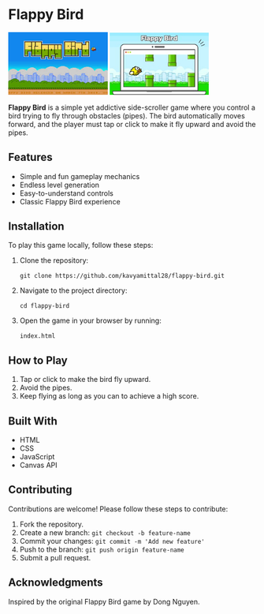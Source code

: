 <h1>Flappy Bird</h1>
<span><img src="image1.jpg" width="40%"></span>
<span><img src="image2.jpg" width="40%"></span>
    <p><strong>Flappy Bird</strong> is a simple yet addictive side-scroller game where you control a bird trying to fly through obstacles (pipes). The bird automatically moves forward, and the player must tap or click to make it fly upward and avoid the pipes.</p>

   <h2>Features</h2>
    <ul>
        <li>Simple and fun gameplay mechanics</li>
        <li>Endless level generation</li>
        <li>Easy-to-understand controls</li>
        <li>Classic Flappy Bird experience</li>
    </ul>

  <h2>Installation</h2>
    <p>To play this game locally, follow these steps:</p>
    <ol>
        <li>Clone the repository:</li>
        <pre><code>git clone https://github.com/kavyamittal28/flappy-bird.git</code></pre>
        <li>Navigate to the project directory:</li>
        <pre><code>cd flappy-bird</code></pre>
        <li>Open the game in your browser by running:</li>
        <pre><code>index.html</code></pre>
    </ol>

  <h2>How to Play</h2>
    <ol>
        <li>Tap or click to make the bird fly upward.</li>
        <li>Avoid the pipes.</li>
        <li>Keep flying as long as you can to achieve a high score.</li>
    </ol>

  <h2>Built With</h2>
    <ul>
        <li>HTML</li>
        <li>CSS</li>
        <li>JavaScript</li>
        <li>Canvas API</li>
    </ul>

  <h2>Contributing</h2>
    <p>Contributions are welcome! Please follow these steps to contribute:</p>
    <ol>
        <li>Fork the repository.</li>
        <li>Create a new branch: <code>git checkout -b feature-name</code></li>
        <li>Commit your changes: <code>git commit -m 'Add new feature'</code></li>
        <li>Push to the branch: <code>git push origin feature-name</code></li>
        <li>Submit a pull request.</li>
    </ol>


   <h2>Acknowledgments</h2>
    <p>Inspired by the original Flappy Bird game by Dong Nguyen.</p>
